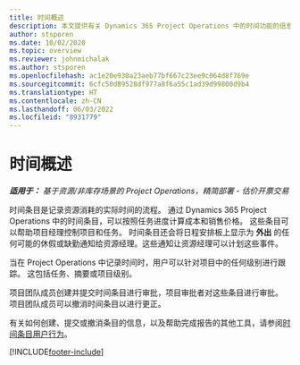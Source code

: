 ```yaml
---
title: 时间概述
description: 本文提供有关 Dynamics 365 Project Operations 中的时间功能的信息。
author: stsporen
ms.date: 10/02/2020
ms.topic: overview
ms.reviewer: johnmichalak
ms.author: stsporen
ms.openlocfilehash: ac1e20e930a23aeb77bf667c23ee9c064d8f769e
ms.sourcegitcommit: 6cfc50d89528df977a8f6a55c1ad39d99800d9b4
ms.translationtype: HT
ms.contentlocale: zh-CN
ms.lasthandoff: 06/03/2022
ms.locfileid: "8931779"
---
```

# <a name="time-overview"></a>时间概述

_**适用于：** 基于资源/非库存场景的 Project Operations，精简部署 - 估价开票交易_

时间条目是记录资源消耗的实际时间的流程。 通过 Dynamics 365 Project Operations 中的时间条目，可以按照任务进度计算成本和销售价格。 这些条目可以帮助项目经理控制项目和任务。 时间条目还会将日程安排板上显示为 **外出** 的任何可能的休假或缺勤通知给资源经理。这些通知让资源经理可以计划这些事件。

当在 Project Operations 中记录时间时，用户可以针对项目中的任何级别进行跟踪。 这包括任务、摘要或项目级别。

项目团队成员创建并提交时间条目进行审批，项目审批者对这些条目进行审批。 项目团队成员可以撤消时间条目以进行更正。

有关如何创建、提交或撤消条目的信息，以及帮助完成报告的其他工具，请参阅[时间条目用户行为](ui-behavior-time.md)。



[!INCLUDE[footer-include](../includes/footer-banner.md)]